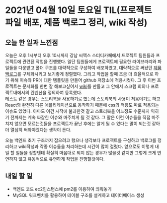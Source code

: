 # 2021년 04월 10일 토요일 TIL(프로젝트 파일 배포, 제품 백로그 정리, wiki 작성)

## 오늘 한 일과 느낀점
오늘은 오후 1시부터 오후 10시까지 강남 씨맥스 스터디카페에서 프로젝트 팀원들과 프로젝트에 관련된 작업을 진행했다. 일단 팀원들에게 프로젝트에 필요한 라이브러리와 파일들을 다운받고 폴더 구조를 대략적으로 구성하여 배포하였고, 대략적으로 써놨던 [제품 백로그](https://docs.google.com/spreadsheets/d/10SEPuS2a_rcmtPKBQFNbGwb0OCBe7B9YpkzsLATbKeo/edit#gid=0)를 구체화시키고 보기좋게 정렬했다. 그리고 작업을 할때 조금 더 효율적으로 하기 위해 이슈와 PR에 대한 템플릿을 만들어 github 저장소에 적용시켯다. 그 후 이번 프로젝트는 문서화를 한번 잘 해보고싶어서 [wiki](https://github.com/Devfolio-team/Devfolio-Client/wiki)를 만들고 그 안에서 스크럼 회의나 프로젝트내에서의 컨벤션을 정의하여 등록했다.  
테스트 같은 경우는 스토리북을 사용하기로 했는데 스토리북의 사용이 처음이기도 하고 React와 완전히 다른 애플리케이션으로 동작하기 때문에 css의 적용도 따로 적용되는 이슈도 있었다. 아마도 이건 시작에 불과한것 같고 스토리북을 어느정도 수준까지 익히기 전까지는 계속 짜잘한 이슈와 마주치게 될 것 같다. 그 말은 이런 이슈들을 직접 마주치지 않으면 모르는것들을 프로젝트가 끝난 후에는 알게 될 수 있다는 말이 되는것 같아 더 열심히 써봐야겠다는 생각이 든다.

오늘 백엔드 초기 구조까지 잡으려고 했으나 생각보다 프로젝트를 구성하고 백로그를 정리하고 wiki작성과 각종 이슈들을 처리하는데 시간이 많이 걸렸다. 앞으로도 이렇게 내일 할 일들을 정할텐데 확실히 마음대로 되지 않는 경우가 많을것 같지만 그렇게 크게 연연하지 않고 유동적으로 유연하게 작업을 진행할것이다.

## 내일 할 일
- 백엔드 코드 ec2인스턴스에 pm2를 이용하여 띄워놓기
- MySQL 워크벤치를 활용하여 테이블 구조를 설계하고 테이터베이스 생성

